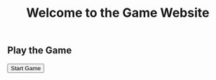 <!DOCTYPE html>
<html lang="en">
<head>
    <meta charset="UTF-8">
    <meta name="viewport" content="width=device-width, initial-scale=1.0">
    <title>Game Website</title>
    <link rel="stylesheet" href="styles.css">
</head>
<body>
    <header>
        <h1>Welcome to the Game Website</h1>
    </header>
    <main>
        <h2>Play the Game</h2>
        <div id="game-container">
            <canvas id="gameCanvas" width="800" height="600"></canvas>
        </div>
        <button id="startGame">Start Game</button>
    </main>
    <script src="script.js"></script>
</body>
</html>
